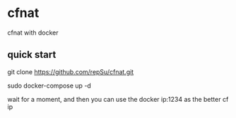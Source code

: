 # cfnat
cfnat with docker

## quick start 
git clone https://github.com/repSu/cfnat.git

sudo docker-compose up -d

wait for a moment, and then you can use the docker ip:1234 as the better cf ip
